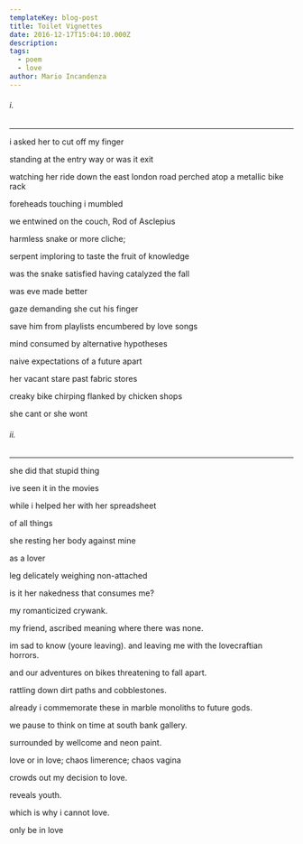 ```yaml
---
templateKey: blog-post
title: Toilet Vignettes
date: 2016-12-17T15:04:10.000Z
description:
tags:
  - poem
  - love
author: Mario Incandenza
---
```


###### i.

---

i asked her to cut off my finger

standing at the entry way or was it exit

watching her ride down the east london road perched atop a metallic bike rack

foreheads touching i mumbled

we entwined on the couch, Rod of Asclepius

harmless snake or more cliche;

serpent imploring to taste the fruit of knowledge

was the snake satisfied having catalyzed the fall

was eve made better

gaze demanding she cut his finger

save him from playlists encumbered by love songs

mind consumed by alternative hypotheses

naive expectations of a future apart

her vacant stare past fabric stores

creaky bike chirping flanked by chicken shops

she cant or she wont

###### ii.

---

she did that stupid thing

ive seen it in the movies

while i helped her with her spreadsheet

of all things

she resting her body against mine

as a lover

leg delicately weighing non-attached

is it her nakedness that consumes me?

my romanticized crywank.

my friend, ascribed meaning where there was none.

im sad to know (youre leaving). and leaving me with the lovecraftian horrors.

and our adventures on bikes threatening to fall apart.

rattling down dirt paths and cobblestones.

already i commemorate these in marble monoliths to future gods.

we pause to think on time at south bank gallery.

surrounded by wellcome and neon paint.

love or in love; chaos limerence; chaos vagina

crowds out my decision to love.

reveals youth.

which is why i cannot love.

only be in love

